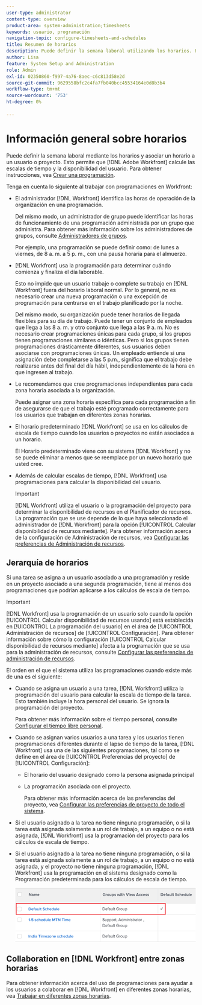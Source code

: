 ```yaml
---
user-type: administrator
content-type: overview
product-area: system-administration;timesheets
keywords: usuario, programación
navigation-topic: configure-timesheets-and-schedules
title: Resumen de horarios
description: Puede definir la semana laboral utilizando los horarios. Puede asociar una programación a un usuario o proyecto. Esto permite a [!DNL Adobe Workfront] calcular las escalas de tiempo y la disponibilidad del usuario. Para obtener instrucciones, consulte Creación de una programación.
author: Lisa
feature: System Setup and Administration
role: Admin
exl-id: 02350860-f997-4a76-8aec-c6c813d58e2d
source-git-commit: 9629558bfc2c4fa7fb040bcc45534164e0d8b3b4
workflow-type: tm+mt
source-wordcount: '753'
ht-degree: 0%

---
```


# Información general sobre horarios

<!-- Audited: 1/2024 -->

<!--
<span class="preview">The highlighted information on this page refers to functionality not yet generally available. It is available only in the Preview environment for all customers. After the monthly releases to Production, the same features are also available in the Production environment for customers who enabled fast releases. </span>   

<span class="preview">For information about fast releases, see [Enable or disable fast releases for your organization](/help/quicksilver/administration-and-setup/set-up-workfront/configure-system-defaults/enable-fast-release-process.md). </span>  

-->

Puede definir la semana laboral mediante los horarios y asociar un horario a un usuario o proyecto. Esto permite que [!DNL Adobe Workfront] calcule las escalas de tiempo y la disponibilidad del usuario. Para obtener instrucciones, vea [Crear una programación](../../../administration-and-setup/set-up-workfront/configure-timesheets-schedules/create-schedules.md).

Tenga en cuenta lo siguiente al trabajar con programaciones en Workfront:

* El administrador [!DNL Workfront] identifica las horas de operación de la organización en una programación.

  Del mismo modo, un administrador de grupo puede identificar las horas de funcionamiento de una programación administrada por un grupo que administra. Para obtener más información sobre los administradores de grupos, consulte [Administradores de grupos](../../../administration-and-setup/manage-groups/group-roles/group-administrators.md).

  Por ejemplo, una programación se puede definir como: de lunes a viernes, de 8 a. m. a 5 p. m., con una pausa horaria para el almuerzo.

* [!DNL Workfront] usa la programación para determinar cuándo comienza y finaliza el día laborable.

  Esto no impide que un usuario trabaje o complete su trabajo en [!DNL Workfront] fuera del horario laboral normal. Por lo general, no es necesario crear una nueva programación o una excepción de programación para centrarse en el trabajo planificado por la noche.

  Del mismo modo, su organización puede tener horarios de llegada flexibles para su día de trabajo. Puede tener un conjunto de empleados que llega a las 8 a. m. y otro conjunto que llega a las 9 a. m. No es necesario crear programaciones únicas para cada grupo, si los grupos tienen programaciones similares o idénticas. Pero si los grupos tienen programaciones drásticamente diferentes, sus usuarios deben asociarse con programaciones únicas. Un empleado entiende si una asignación debe completarse a las 5 p.m., significa que el trabajo debe realizarse antes del final del día hábil, independientemente de la hora en que ingresen al trabajo.

* Le recomendamos que cree programaciones independientes para cada zona horaria asociada a la organización.

  Puede asignar una zona horaria específica para cada programación a fin de asegurarse de que el trabajo esté programado correctamente para los usuarios que trabajan en diferentes zonas horarias.

* El horario predeterminado [!DNL Workfront] se usa en los cálculos de escala de tiempo cuando los usuarios o proyectos no están asociados a un horario.

  El Horario predeterminado viene con su sistema [!DNL Workfront] y no se puede eliminar a menos que se reemplace por un nuevo horario que usted cree.

* Además de calcular escalas de tiempo, [!DNL Workfront] usa programaciones para calcular la disponibilidad del usuario.

  >[!IMPORTANT]
  >
  >[!DNL Workfront] utiliza el usuario o la programación del proyecto para determinar la disponibilidad de recursos en el Planificador de recursos. La programación que se use depende de lo que haya seleccionado el administrador de [!DNL Workfront] para la opción [!UICONTROL Calcular disponibilidad de recursos mediante]. Para obtener información acerca de la configuración de Administración de recursos, vea [Configurar las preferencias de Administración de recursos](../../../administration-and-setup/set-up-workfront/configure-system-defaults/configure-resource-mgmt-preferences.md).

## Jerarquía de horarios

Si una tarea se asigna a un usuario asociado a una programación y reside en un proyecto asociado a una segunda programación, tiene al menos dos programaciones que podrían aplicarse a los cálculos de escala de tiempo.

>[!IMPORTANT]
>
>[!DNL Workfront] usa la programación de un usuario solo cuando la opción [!UICONTROL Calcular disponibilidad de recursos usando] está establecida en [!UICONTROL La programación del usuario] en el área de [!UICONTROL Administración de recursos] de [!UICONTROL Configuración]. Para obtener información sobre cómo la configuración [!UICONTROL Calcular disponibilidad de recursos mediante] afecta a la programación que se usa para la administración de recursos, consulte [Configurar las preferencias de administración de recursos](../../../administration-and-setup/set-up-workfront/configure-system-defaults/configure-resource-mgmt-preferences.md).

El orden en el que el sistema utiliza las programaciones cuando existe más de una es el siguiente:

<!--Replace the first bullet below with this when the setting releases: 
* When one user is assigned to a task, the following scenarios exist, depending on what environment you use: 

   * In the Production environment, [!DNL Workfront] uses the user's schedule for calculating the timeline of the task. This also includes the personal time of the user. The schedule of the project is ignored.

      For more information about personal time, see [Configure personal time off](../../../workfront-basics/manage-your-account-and-profile/configuring-your-user-profile/personal-time-overview.md).

   * <span class="preview">In the Preview environment, [!DNL Workfront] uses either one of the following schedules, as defined in the [!UICONTROL Project Preferences] area of [!UICONTROL Setup]:</span>

      * <span class="preview">The schedule of the user who is assigned to the task </span>
      * <span class="preview">The schedule associated with the project.</span>

-->

* Cuando se asigna un usuario a una tarea, [!DNL Workfront] utiliza la programación del usuario para calcular la escala de tiempo de la tarea. Esto también incluye la hora personal del usuario. Se ignora la programación del proyecto.

  Para obtener más información sobre el tiempo personal, consulte [Configurar el tiempo libre personal](../../../workfront-basics/manage-your-account-and-profile/configuring-your-user-profile/personal-time-overview.md).

* Cuando se asignan varios usuarios a una tarea y los usuarios tienen programaciones diferentes durante el lapso de tiempo de la tarea, [!DNL Workfront] usa una de las siguientes programaciones, tal como se define en el área de [!UICONTROL Preferencias del proyecto] de [!UICONTROL Configuración]:

   * El horario del usuario designado como la persona asignada principal
   * La programación asociada con el proyecto.

     Para obtener más información acerca de las preferencias del proyecto, vea [Configurar las preferencias de proyecto de todo el sistema](../../../administration-and-setup/set-up-workfront/configure-system-defaults/set-project-preferences.md).

* Si el usuario asignado a la tarea no tiene ninguna programación, o si la tarea está asignada solamente a un rol de trabajo, a un equipo o no está asignada, [!DNL Workfront] usa la programación del proyecto para los cálculos de escala de tiempo.
* Si el usuario asignado a la tarea no tiene ninguna programación, o si la tarea está asignada solamente a un rol de trabajo, a un equipo o no está asignada, y el proyecto no tiene ninguna programación, [!DNL Workfront] usa la programación en el sistema designado como la Programación predeterminada para los cálculos de escala de tiempo.

  ![](assets/default-schedule.png)

## Collaboration en [!DNL Workfront] entre zonas horarias

Para obtener información acerca del uso de programaciones para ayudar a los usuarios a colaborar en [!DNL Workfront] en diferentes zonas horarias, vea [Trabajar en diferentes zonas horarias](../../../workfront-basics/tips-tricks-and-troubleshooting/working-across-timezones.md).
